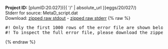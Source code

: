**Project ID:** [plumID:20.027]({{ '/' | absolute_url }}eggs/20/027/)  
Stderr for source:  MetaD_script.dat   
Download: [zipped raw stdout](MetaD_script.dat.plumed.stdout.txt.zip) - [zipped raw stderr](MetaD_script.dat.plumed.stderr.txt.zip) 
{% raw %}
<pre>
#! Only the first 1000 rows of the error file are shown below
#! To inspect the full error file, please download the zipped raw stderr file above
</pre>
{% endraw %}
